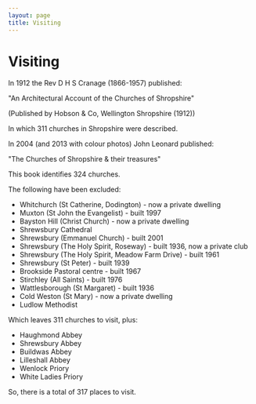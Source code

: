 ```yaml
---
layout: page
title: Visiting
---
```


# Visiting

In 1912 the Rev D H S Cranage (1866-1957) published:

"An Architectural Account of the Churches of Shropshire"

(Published by Hobson & Co, Wellington Shropshire (1912))

In which 311 churches in Shropshire were described.

In 2004 (and 2013 with colour photos) John Leonard published:

"The Churches of Shropshire & their treasures"

This book identifies 324 churches.

The following have been excluded:

- Whitchurch (St Catherine, Dodington) - now a private dwelling
- Muxton (St John the Evangelist) - built 1997
- Bayston Hill (Christ Church) - now a private dwelling
- Shrewsbury Cathedral
- Shrewsbury (Emmanuel Church) - built 2001
- Shrewsbury (The Holy Spirit, Roseway) - built 1936, now a private club
- Shrewsbury (The Holy Spirit, Meadow Farm Drive) - built 1961
- Shrewsbury (St Peter) - built 1939
- Brookside Pastoral centre - built 1967
- Stirchley (All Saints) - built 1976
- Wattlesborough (St Margaret) - built 1936
- Cold Weston (St Mary) - now a private dwelling
- Ludlow Methodist

Which leaves 311 churches to visit, plus:

- Haughmond Abbey
- Shrewsbury Abbey
- Buildwas Abbey
- Lilleshall Abbey
- Wenlock Priory
- White Ladies Priory

So, there is a total of 317 places to visit.
